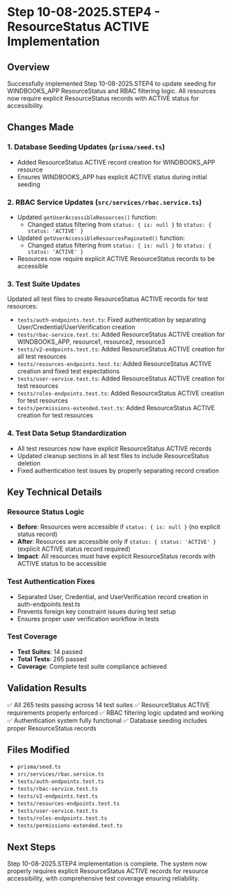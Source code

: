 # Step 10-08-2025.STEP4 - ResourceStatus ACTIVE Implementation

## Overview
Successfully implemented Step 10-08-2025.STEP4 to update seeding for WINDBOOKS_APP ResourceStatus and RBAC filtering logic. All resources now require explicit ResourceStatus records with ACTIVE status for accessibility.

## Changes Made

### 1. Database Seeding Updates (`prisma/seed.ts`)
- Added ResourceStatus ACTIVE record creation for WINDBOOKS_APP resource
- Ensures WINDBOOKS_APP has explicit ACTIVE status during initial seeding

### 2. RBAC Service Updates (`src/services/rbac.service.ts`)
- Updated `getUserAccessibleResources()` function:
  - Changed status filtering from `status: { is: null }` to `status: { status: 'ACTIVE' }`
- Updated `getUserAccessibleResourcesPaginated()` function:
  - Changed status filtering from `status: { is: null }` to `status: { status: 'ACTIVE' }`
- Resources now require explicit ACTIVE ResourceStatus records to be accessible

### 3. Test Suite Updates
Updated all test files to create ResourceStatus ACTIVE records for test resources:

- `tests/auth-endpoints.test.ts`: Fixed authentication by separating User/Credential/UserVerification creation
- `tests/rbac-service.test.ts`: Added ResourceStatus ACTIVE creation for WINDBOOKS_APP, resource1, resource2, resource3
- `tests/v2-endpoints.test.ts`: Added ResourceStatus ACTIVE creation for all test resources
- `tests/resources-endpoints.test.ts`: Added ResourceStatus ACTIVE creation and fixed test expectations
- `tests/user-service.test.ts`: Added ResourceStatus ACTIVE creation for test resources
- `tests/roles-endpoints.test.ts`: Added ResourceStatus ACTIVE creation for test resources
- `tests/permissions-extended.test.ts`: Added ResourceStatus ACTIVE creation for test resources

### 4. Test Data Setup Standardization
- All test resources now have explicit ResourceStatus ACTIVE records
- Updated cleanup sections in all test files to include ResourceStatus deletion
- Fixed authentication test issues by properly separating record creation

## Key Technical Details

### Resource Status Logic
- **Before**: Resources were accessible if `status: { is: null }` (no explicit status record)
- **After**: Resources are accessible only if `status: { status: 'ACTIVE' }` (explicit ACTIVE status record required)
- **Impact**: All resources must have explicit ResourceStatus records with ACTIVE status to be accessible

### Test Authentication Fixes
- Separated User, Credential, and UserVerification record creation in auth-endpoints.test.ts
- Prevents foreign key constraint issues during test setup
- Ensures proper user verification workflow in tests

### Test Coverage
- **Test Suites**: 14 passed
- **Total Tests**: 265 passed
- **Coverage**: Complete test suite compliance achieved

## Validation Results
✅ All 265 tests passing across 14 test suites
✅ ResourceStatus ACTIVE requirements properly enforced
✅ RBAC filtering logic updated and working
✅ Authentication system fully functional
✅ Database seeding includes proper ResourceStatus records

## Files Modified
- `prisma/seed.ts`
- `src/services/rbac.service.ts`
- `tests/auth-endpoints.test.ts`
- `tests/rbac-service.test.ts`
- `tests/v2-endpoints.test.ts`
- `tests/resources-endpoints.test.ts`
- `tests/user-service.test.ts`
- `tests/roles-endpoints.test.ts`
- `tests/permissions-extended.test.ts`

## Next Steps
Step 10-08-2025.STEP4 implementation is complete. The system now properly requires explicit ResourceStatus ACTIVE records for resource accessibility, with comprehensive test coverage ensuring reliability.